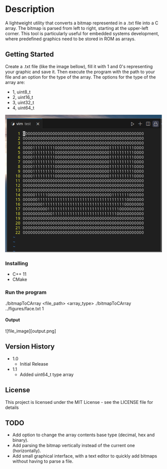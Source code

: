 # Description

A lightweight utility that converts a bitmap represented in a .txt file into a C array. The bitmap is parsed from left to right, starting at the upper-left corner. This tool is particularly useful for embedded systems development, where predefined graphics need to be stored in ROM as arrays.

## Getting Started

Create a .txt file (like the image bellow), fill it with 1 and 0's representing your graphic and save it. Then execute the program with the path to your file and an option for the type of the array. 
The options for the type of the array are:
* 1, uint8_t
* 2, uint16_t 
* 3, uint32_t
* 4, uint64_t

![file image](filePicture.png)

### Installing

* C++ 11
* CMake

### Run the program

./bitmapToCArray <file_path> <array_type>
./bitmapToCArray ../figures/face.txt 1

#### Output

![file_image][output.png]

## Version History

* 1.0
    * Initial Release
* 1.1
    * Added uint64_t type array 

## License

This project is licensed under the MIT License - see the LICENSE file for details


## TODO

* Add option to change the array contents base type (decimal, hex and binary).
* Add parsing the bitmap vertically instead of the current one (horizontally).
* Add small graphical interface, with a text editor to quickly add bitmaps without having to parse a file.
